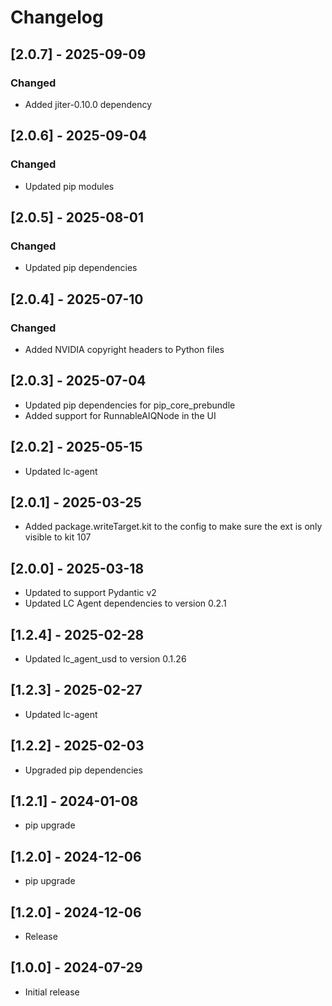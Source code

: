 # Changelog

## [2.0.7] - 2025-09-09

### Changed
- Added jiter-0.10.0 dependency

## [2.0.6] - 2025-09-04

### Changed
- Updated pip modules

## [2.0.5] - 2025-08-01

### Changed
- Updated pip dependencies

## [2.0.4] - 2025-07-10

### Changed
- Added NVIDIA copyright headers to Python files

## [2.0.3] - 2025-07-04
- Updated pip dependencies for pip_core_prebundle
- Added support for RunnableAIQNode in the UI

## [2.0.2] - 2025-05-15
- Updated lc-agent

## [2.0.1] - 2025-03-25
- Added package.writeTarget.kit to the config to make sure the ext is only visible to kit 107

## [2.0.0] - 2025-03-18
- Updated to support Pydantic v2
- Updated LC Agent dependencies to version 0.2.1

## [1.2.4] - 2025-02-28
- Updated lc_agent_usd to version 0.1.26

## [1.2.3] - 2025-02-27
- Updated lc-agent

## [1.2.2] - 2025-02-03
- Upgraded pip dependencies

## [1.2.1] - 2024-01-08
- pip upgrade

## [1.2.0] - 2024-12-06
- pip upgrade

## [1.2.0] - 2024-12-06
- Release

## [1.0.0] - 2024-07-29
- Initial release
